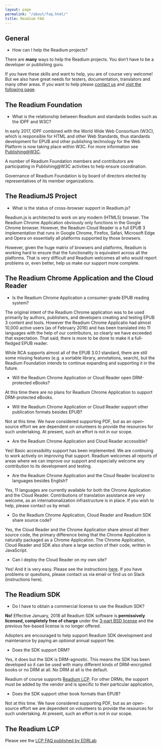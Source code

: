 ```yaml
---
layout: page
permalink: "/about/faq.html/"
title: Readium FAQ
---
```

 

## General

- How can I help the Readium projects?

There are **many** ways to help the Readium projects. You don’t have to be a developer or publishing guru.  

If you have these skills and want to help, you are of course very welcome!  But we also have great needs for testers, documentation, translators and many other areas.  If you want to help please [contact us](/contact/contact) and [visit the following page](/development/contributing/).

 

## The Readium Foundation

- What is the relationship between Readium and standards bodies such as the IDPF and W3C?

In early 2017, IDPF  combined with the World Wide Web Consortium (W3C), which is responsible for HTML and other Web Standards, thus standards development for EPUB and other publishing technology for the Web Platform is now taking place within W3C. For more information see [Publishing@W3C](https://w3.org/publishing). 

A number of Readium Foundation members and contributors are participating in Publishing@W3C activities to help ensure coordination. 

Governance of Readium Foundation is by board of directors elected by representatives of its member organizations.



## The ReadiumJS Project

- What is the status of cross-browser support in Readium.js?

Readium.js is architected to work on any modern (HTML5) browser. The Readium Chrome Application obviously only functions in the Google Chrome browser. However, the Readium Cloud Reader is a full EPUB 3 implementation that runs in Google Chrome, Firefox, Safari, Microsoft Edge and Opera on essentially all platforms supported by those browsers.  

However, given the huge matrix of browsers and platforms, Readium is working hard to ensure that the functionality is equivalent across all the platforms.  That is very difficult and Readium welcomes all who would report problems or, even better, help us make our support more complete.

 

## The Readium Chrome Application and the Cloud Reader

- Is the Readium Chrome Application a consumer-grade EPUB reading system?

The original intent of the Readium Chrome application was to be used primarily by authors, publishers, and developers creating and testing EPUB 3 content and tools. However the Readium Chrome Applicatio had almost 10,000 active users (as of February 2016) and has been translated into 11 languages with the help of our contributors, so clearly we have exceeded that expectation.  That said, there is more to be done to make it a full-fledged EPUB reader.  

While RCA supports almost all of the EPUB 3.0.1 standard, there are still some missing features (e.g. a sortable library, annotations, search), but  the Readium Foundation intends to continue expanding and supporting it in the future.

- Will the Readium Chrome Application or Cloud Reader open DRM-protected eBooks?

At this time there are no plans for Readium Chrome Application to support DRM-protected eBooks.

- Will the Readium Chrome Application or Cloud Reader support other publication formats besides EPUB?

Not at this time. We have considered supporting PDF, but as an open-source effort we are dependent on volunteers to provide the resources for such undertaking.  At present, such an effort is not in our scope.

- Are the Readium Chrome Application and Cloud Reader accessible?

Yes! Basic accessibility support has been implemented.  We are continuing to work actively on improving that support.  Readium welcomes all reports of areas where we can improve our support and especially welcome any contribution to its development and testing.

- Are the Readium Chrome Application and the Cloud Reader localized to languages besides English?

Yes, 11 languages are currently available for both the Chrome Application and the Cloud Reader. Contributions of translation assistance are very welcome, as an internationalization infrastructure is in place.  If you wish to help, please contact us by email.

- Do the Readium Chrome Application, Cloud Reader and Readium SDK share source code?

Yes, the Cloud Reader and the Chrome Application share almost all their source code, the primary difference being that the Chrome Application is naturally packaged as a Chrome Application. The Chrome Application, Cloud Reader and SDK also share a large section of their code, written in JavaScript.

- Can I deploy the Cloud Reader on my own site?

Yes!  And it is very easy.  Please see the instructions [here](https://github.com/readium/readium-js-viewer).  If you have problems or questions, please contact us via email or find us on Slack (instructions here).



## The Readium SDK

- Do I have to obtain a commercial license to use the Readium SDK?

**No!** Effective January, 2018 all Readium SDK software is **permissively licensed, completely free of charge** under the [3-part BSD license](https://github.com/readium/readium.github.io/blob/master/license.txt) and the previous fee-based license is no longer offered. 

Adopters are encouraged to help support Readium SDK development and maintenance by paying an _optional_ annual support fee. 

- Does the SDK support DRM?

Yes, it does but the SDK is DRM-agnostic. This means the SDK has been developed so it can be used with many different kinds of DRM-encrypted books or no DRM at all.  No DRM at all is the default.  

Readium of course supports [Readium LCP](https://www.edrlab.org/readium/readium-lcp/faq/). For other DRMs, the support must be added by the vendor and is specific to their particular application,

- Does the SDK support other book formats than EPUB?

Not at this time. We have considered supporting PDF, but as an open-source effort we are dependent on volunteers to provide the resources for such undertaking.  At present, such an effort is not in our scope.


## The Readium LCP

Please see the [LCP FAQ published by EDRLab](https://www.edrlab.org/readium/readium-lcp/faq/)